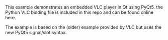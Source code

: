 This example demonstrates an embedded VLC player in Qt using PyQt5. the Python VLC binding file is included in this repo and can be found online here.

The example is based on the (older) example provided by VLC but uses the new PyQt5 signal/slot syntax.
